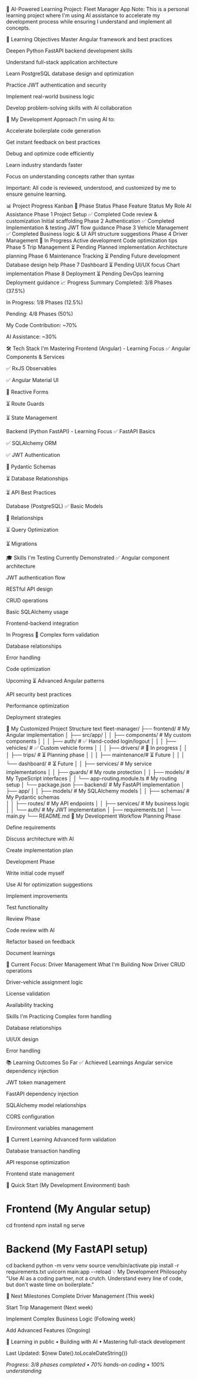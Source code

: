 🚀 AI-Powered Learning Project: Fleet Manager App
Note: This is a personal learning project where I'm using AI assistance to accelerate my development process while ensuring I understand and implement all concepts.

🎯 Learning Objectives
Master Angular framework and best practices

Deepen Python FastAPI backend development skills

Understand full-stack application architecture

Learn PostgreSQL database design and optimization

Practice JWT authentication and security

Implement real-world business logic

Develop problem-solving skills with AI collaboration

🤖 My Development Approach
I'm using AI to:

Accelerate boilerplate code generation

Get instant feedback on best practices

Debug and optimize code efficiently

Learn industry standards faster

Focus on understanding concepts rather than syntax

Important: All code is reviewed, understood, and customized by me to ensure genuine learning.

📊 Project Progress Kanban
🎯 Phase Status
Phase	Feature	Status	My Role	AI Assistance
Phase 1	Project Setup	✅ Completed	Code review & customization	Initial scaffolding
Phase 2	Authentication	✅ Completed	Implementation & testing	JWT flow guidance
Phase 3	Vehicle Management	✅ Completed	Business logic & UI	API structure suggestions
Phase 4	Driver Management	🔄 In Progress	Active development	Code optimization tips
Phase 5	Trip Management	⏳ Pending	Planned implementation	Architecture planning
Phase 6	Maintenance Tracking	⏳ Pending	Future development	Database design help
Phase 7	Dashboard	⏳ Pending	UI/UX focus	Chart implementation
Phase 8	Deployment	⏳ Pending	DevOps learning	Deployment guidance
📈 Progress Summary
Completed: 3/8 Phases (37.5%)

In Progress: 1/8 Phases (12.5%)

Pending: 4/8 Phases (50%)

My Code Contribution: ~70%

AI Assistance: ~30%

🛠 Tech Stack I'm Mastering
Frontend (Angular) - Learning Focus
✅ Angular Components & Services

✅ RxJS Observables

✅ Angular Material UI

🔄 Reactive Forms

⏳ Route Guards

⏳ State Management

Backend (Python FastAPI) - Learning Focus
✅ FastAPI Basics

✅ SQLAlchemy ORM

✅ JWT Authentication

🔄 Pydantic Schemas

⏳ Database Relationships

⏳ API Best Practices

Database (PostgreSQL)
✅ Basic Models

🔄 Relationships

⏳ Query Optimization

⏳ Migrations

🎓 Skills I'm Testing
Currently Demonstrated ✅
Angular component architecture

JWT authentication flow

RESTful API design

CRUD operations

Basic SQLAlchemy usage

Frontend-backend integration

In Progress 🔄
Complex form validation

Database relationships

Error handling

Code optimization

Upcoming ⏳
Advanced Angular patterns

API security best practices

Performance optimization

Deployment strategies

📁 My Customized Project Structure
text
fleet-manager/
├── frontend/                 # My Angular implementation
│   ├── src/app/
│   │   ├── components/      # My custom components
│   │   │   ├── auth/       # ✅ Hand-coded login/logout
│   │   │   ├── vehicles/   # ✅ Custom vehicle forms
│   │   │   ├── drivers/    # 🔄 In progress
│   │   │   ├── trips/      # ⏳ Planning phase
│   │   │   ├── maintenance/# ⏳ Future
│   │   │   └── dashboard/  # ⏳ Future
│   │   ├── services/       # My service implementations
│   │   ├── guards/         # My route protection
│   │   ├── models/         # My TypeScript interfaces
│   │   └── app-routing.module.ts # My routing setup
│   └── package.json
├── backend/                 # My FastAPI implementation
│   ├── app/
│   │   ├── models/         # My SQLAlchemy models
│   │   ├── schemas/        # My Pydantic schemas  
│   │   ├── routes/         # My API endpoints
│   │   ├── services/       # My business logic
│   │   └── auth/           # My JWT implementation
│   ├── requirements.txt
│   └── main.py
└── README.md
🚀 My Development Workflow
Planning Phase

Define requirements

Discuss architecture with AI

Create implementation plan

Development Phase

Write initial code myself

Use AI for optimization suggestions

Implement improvements

Test functionality

Review Phase

Code review with AI

Refactor based on feedback

Document learnings

🎯 Current Focus: Driver Management
What I'm Building Now
Driver CRUD operations

Driver-vehicle assignment logic

License validation

Availability tracking

Skills I'm Practicing
Complex form handling

Database relationships

UI/UX design

Error handling

📚 Learning Outcomes So Far
✅ Achieved Learnings
Angular service dependency injection

JWT token management

FastAPI dependency injection

SQLAlchemy model relationships

CORS configuration

Environment variables management

🔄 Current Learning
Advanced form validation

Database transaction handling

API response optimization

Frontend state management

🔧 Quick Start (My Development Environment)
bash
# Frontend (My Angular setup)
cd frontend
npm install
ng serve

# Backend (My FastAPI setup)  
cd backend
python -m venv venv
source venv/bin/activate
pip install -r requirements.txt
uvicorn main:app --reload
💡 My Development Philosophy
"Use AI as a coding partner, not a crutch. Understand every line of code, but don't waste time on boilerplate."

🎉 Next Milestones
Complete Driver Management (This week)

Start Trip Management (Next week)

Implement Complex Business Logic (Following week)

Add Advanced Features (Ongoing)

🚀 Learning in public • Building with AI • Mastering full-stack development

Last Updated: ${new Date().toLocaleDateString()}

*Progress: 3/8 phases completed • 70% hands-on coding • 100% understanding*

